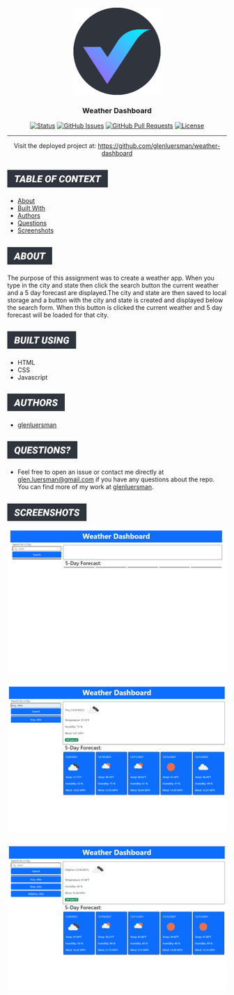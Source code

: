 <p align="center">
 <img width=200px height=200px src="./assets/images/logo-round-dark.png" alt="Project logo"></a>
</p>

<h3 align="center">Weather Dashboard</h3>

<div align="center">

[![Status](https://img.shields.io/badge/status-active-success.svg)]()
[![GitHub Issues](https://img.shields.io/github/issues/glenluersman/weather-dashboard.svg)](https://github.com/glenluersman/weather-dashboard/issues)
[![GitHub Pull Requests](https://img.shields.io/github/issues-pr/glenluersman/weather-dashboard.svg)](https://github.com/glenluersman/weather-dashboard/pulls)
[![License](https://img.shields.io/badge/license-MIT-blue.svg)](/LICENSE)

</div>

---

<p align="center">Visit the deployed project at:
<a href="https://github.com/glenluersman/weather-dashboard">https://github.com/glenluersman/weather-dashboard</a>
    <br> 
</p>

## <img src="https://github.com/teamjuli0/readme-badges/blob/main/themes/clean-dark/menu-categories/table-of-context.png?raw=true" style="height: 40px">

- [About](#about)
- [Built With](#built_using)
- [Authors](#authors)
- [Questions](#questions)
- [Screenshots](#screenshots)

## <img id="about" src="https://github.com/teamjuli0/readme-badges/blob/main/themes/clean-dark/menu-categories/about.png?raw=true" style="height: 40px">

The purpose of this assignment was to create a weather app. When you type in the city and state then click the search button the current weather and a 5 day forecast are displayed.The city and state are then saved to local storage and a button with the city and state is created and displayed below the search form. When this button is clicked the current weather and 5 day forecast will be loaded for that city.

## <img id="built_using" src="https://github.com/teamjuli0/readme-badges/blob/main/themes/clean-dark/menu-categories/built-using.png?raw=true" style="height: 40px">

- HTML
- CSS
- Javascript

## <img id="authors" src="https://github.com/teamjuli0/readme-badges/blob/main/themes/clean-dark/menu-categories/authors.png?raw=true" style="height: 40px">

- [glenluersman](https://github.com/glenluersman)

## <img id="questions" src="https://github.com/teamjuli0/readme-badges/blob/main/themes/clean-dark/menu-categories/questions-alt.png?raw=true" style="height: 40px">

- Feel free to open an issue or contact me directly at glen.luersman@gmail.com if you have any questions about the repo. You can find more of my work at [glenluersman](https://github.com/glenluersman/).

## <img id="screenshots" src="https://github.com/teamjuli0/readme-badges/blob/main/themes/clean-dark/menu-categories/screenshots.png?raw=true" style="height: 40px">

<img style="margin: 0 0 15px 0" src="./assets/images/weather-dashboard-1.PNG" ></a>

<img style="margin: 0 0 15px 0" src="./assets/images/weather-dashboard-2.PNG" ></a>

<img style="margin: 0 0 15px 0" src="./assets/images/weather-dashboard-3.PNG" ></a>
